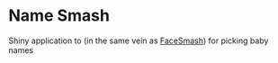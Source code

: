 # Name Smash

Shiny application to (in the same vein as [FaceSmash](https://www.washingtonpost.com/news/the-switch/wp/2018/04/11/channeling-the-social-network-lawmaker-grills-zuckerberg-on-his-notorious-beginnings/)) for picking baby names
